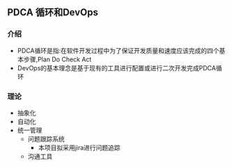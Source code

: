 ## PDCA 循环和DevOps
### 介绍
- PDCA循环是指:在软件开发过程中为了保证开发质量和速度应该完成的四个基本步骤,Plan Do Check Act
- DevOps的基本理念是基于现有的工具进行配置或进行二次开发完成PDCA循环
### 理论
- 抽象化
- 自动化
- 统一管理
    - 问题跟踪系统
        - 本项目拟采用jira进行问题追踪
    - 沟通工具

